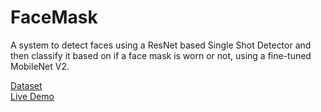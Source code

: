 # FaceMask
A system to detect faces using a ResNet based Single Shot Detector and then classify it based on if a face mask is worn or not, using a fine-tuned MobileNet V2.

[Dataset](https://drive.google.com/drive/folders/1TYBpVTyHH5Y678KJdRsH-HUnnUbWWu1x?usp=sharing)  
[Live Demo](https://youtu.be/DMgSwCbm8EM)
